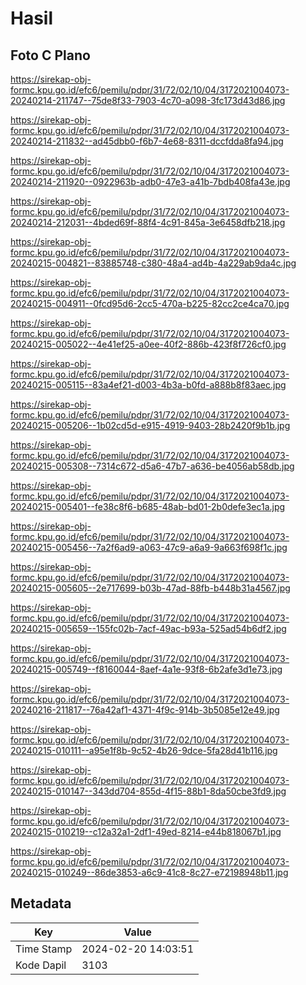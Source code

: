 # Hasil

## Foto C Plano

https://sirekap-obj-formc.kpu.go.id/efc6/pemilu/pdpr/31/72/02/10/04/3172021004073-20240214-211747--75de8f33-7903-4c70-a098-3fc173d43d86.jpg

https://sirekap-obj-formc.kpu.go.id/efc6/pemilu/pdpr/31/72/02/10/04/3172021004073-20240214-211832--ad45dbb0-f6b7-4e68-8311-dccfdda8fa94.jpg

https://sirekap-obj-formc.kpu.go.id/efc6/pemilu/pdpr/31/72/02/10/04/3172021004073-20240214-211920--0922963b-adb0-47e3-a41b-7bdb408fa43e.jpg

https://sirekap-obj-formc.kpu.go.id/efc6/pemilu/pdpr/31/72/02/10/04/3172021004073-20240214-212031--4bded69f-88f4-4c91-845a-3e6458dfb218.jpg

https://sirekap-obj-formc.kpu.go.id/efc6/pemilu/pdpr/31/72/02/10/04/3172021004073-20240215-004821--83885748-c380-48a4-ad4b-4a229ab9da4c.jpg

https://sirekap-obj-formc.kpu.go.id/efc6/pemilu/pdpr/31/72/02/10/04/3172021004073-20240215-004911--0fcd95d6-2cc5-470a-b225-82cc2ce4ca70.jpg

https://sirekap-obj-formc.kpu.go.id/efc6/pemilu/pdpr/31/72/02/10/04/3172021004073-20240215-005022--4e41ef25-a0ee-40f2-886b-423f8f726cf0.jpg

https://sirekap-obj-formc.kpu.go.id/efc6/pemilu/pdpr/31/72/02/10/04/3172021004073-20240215-005115--83a4ef21-d003-4b3a-b0fd-a888b8f83aec.jpg

https://sirekap-obj-formc.kpu.go.id/efc6/pemilu/pdpr/31/72/02/10/04/3172021004073-20240215-005206--1b02cd5d-e915-4919-9403-28b2420f9b1b.jpg

https://sirekap-obj-formc.kpu.go.id/efc6/pemilu/pdpr/31/72/02/10/04/3172021004073-20240215-005308--7314c672-d5a6-47b7-a636-be4056ab58db.jpg

https://sirekap-obj-formc.kpu.go.id/efc6/pemilu/pdpr/31/72/02/10/04/3172021004073-20240215-005401--fe38c8f6-b685-48ab-bd01-2b0defe3ec1a.jpg

https://sirekap-obj-formc.kpu.go.id/efc6/pemilu/pdpr/31/72/02/10/04/3172021004073-20240215-005456--7a2f6ad9-a063-47c9-a6a9-9a663f698f1c.jpg

https://sirekap-obj-formc.kpu.go.id/efc6/pemilu/pdpr/31/72/02/10/04/3172021004073-20240215-005605--2e717699-b03b-47ad-88fb-b448b31a4567.jpg

https://sirekap-obj-formc.kpu.go.id/efc6/pemilu/pdpr/31/72/02/10/04/3172021004073-20240215-005659--155fc02b-7acf-49ac-b93a-525ad54b6df2.jpg

https://sirekap-obj-formc.kpu.go.id/efc6/pemilu/pdpr/31/72/02/10/04/3172021004073-20240215-005749--f8160044-8aef-4a1e-93f8-6b2afe3d1e73.jpg

https://sirekap-obj-formc.kpu.go.id/efc6/pemilu/pdpr/31/72/02/10/04/3172021004073-20240216-211817--76a42af1-4371-4f9c-914b-3b5085e12e49.jpg

https://sirekap-obj-formc.kpu.go.id/efc6/pemilu/pdpr/31/72/02/10/04/3172021004073-20240215-010111--a95e1f8b-9c52-4b26-9dce-5fa28d41b116.jpg

https://sirekap-obj-formc.kpu.go.id/efc6/pemilu/pdpr/31/72/02/10/04/3172021004073-20240215-010147--343dd704-855d-4f15-88b1-8da50cbe3fd9.jpg

https://sirekap-obj-formc.kpu.go.id/efc6/pemilu/pdpr/31/72/02/10/04/3172021004073-20240215-010219--c12a32a1-2df1-49ed-8214-e44b818067b1.jpg

https://sirekap-obj-formc.kpu.go.id/efc6/pemilu/pdpr/31/72/02/10/04/3172021004073-20240215-010249--86de3853-a6c9-41c8-8c27-e72198948b11.jpg


## Metadata

| Key        | Value               |
| ---------- | ------------------- |
| Time Stamp | 2024-02-20 14:03:51 |
| Kode Dapil | 3103                |



